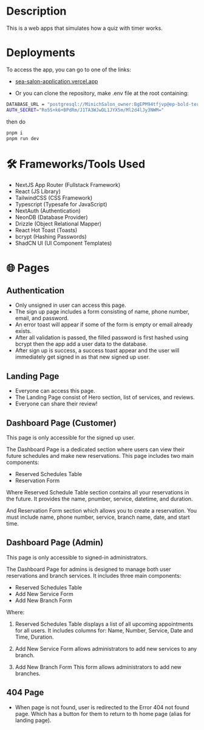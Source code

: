 # Description

This is a web apps that simulates how a quiz with timer works.

# Deployments

To access the app, you can go to one of the links:

- [sea-salon-application.vercel.app](https://sea-salon-application.vercel.app/)

- Or you can clone the repository, make .env file at the root containing:

```bash
DATABASE_URL = "postgresql://MinichSalon_owner:BgEPM94tfjvp@ep-bold-term-a1okqswl.ap-southeast-1.aws.neon.tech/MinichSalon?sslmode=require"
AUTH_SECRET="Ro5S+k6+BPdRm/J1TA3WJwDL1JYX5m/Ml2d4lJy3NWM="
```

then do

```bash
pnpm i
pnpm run dev
```

# 🛠️ Frameworks/Tools Used

- NextJS App Router (Fullstack Framework)
- React (JS Library)
- TailwindCSS (CSS Framework)
- Typescript (Typesafe for JavaScript)
- NextAuth (Authentication)
- NeonDB (Database Provider)
- Drizzle (Object Relational Mapper)
- React Hot Toast (Toasts)
- bcrypt (Hashing Passwords)
- ShadCN UI (UI Component Templates)

# 🌐 Pages

## Authentication

- Only unsigned in user can access this page.
- The sign up page includes a form consisting of name, phone number, email, and password.
- An error toast will appear if some of the form is empty or email already exists.
- After all validation is passed, the filled password is first hashed using bcrypt then the app add a user data to the database.
- After sign up is success, a success toast appear and the user will immediately get signed in as that new signed up user.

## Landing Page

- Everyone can access this page.
- The Landing Page consist of Hero section, list of services, and reviews.
- Everyone can share their review!

## Dashboard Page (Customer)

This page is only accessible for the signed up user.

The Dashboard Page is a dedicated section where users can view their future schedules and make new reservations. This page includes two main components:

- Reserved Schedules Table
- Reservation Form

Where Reserved Schedule Table section contains all your reservations in the future.
It provides the name, pnumber, service, datetime, and duration.

And Reservation Form section which allows you to create a reservation.
You must include name, phone number, service, branch name, date, and start time.

## Dashboard Page (Admin)

This page is only accessible to signed-in administrators.

The Dashboard Page for admins is designed to manage both user reservations and branch services. It includes three main components:

- Reserved Schedules Table
- Add New Service Form
- Add New Branch Form

Where:

1. Reserved Schedules Table displays a list of all upcoming appointments for all users.
   It includes columns for: Name, Number, Service, Date and Time, Duration.

2. Add New Service Form
   allows administrators to add new services to any branch.
3. Add New Branch Form
   This form allows administrators to add new branches.

## 404 Page

- When page is not found, user is redirected to the Error 404 not found page. Which has a button for them to return to th home page (alias for landing page).
